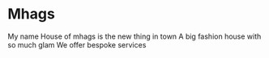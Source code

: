 # Mhags
My name
House of mhags is the new thing in town
A big fashion house with so much glam
We offer bespoke services
